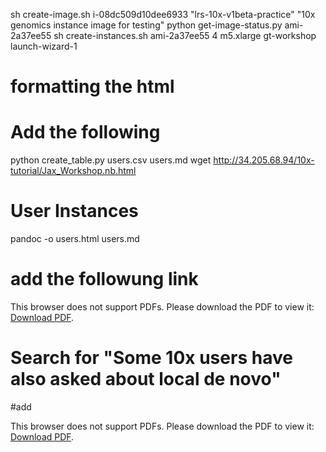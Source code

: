 sh create-image.sh i-08dc509d10dee6933 "lrs-10x-v1beta-practice" "10x genomics instance image for testing"
python get-image-status.py ami-2a37ee55
sh create-instances.sh ami-2a37ee55 4 m5.xlarge gt-workshop launch-wizard-1

# formatting the html
# Add the following
python create_table.py users.csv users.md
wget http://34.205.68.94/10x-tutorial/Jax_Workshop.nb.html
<div id="user-instances" class="section level1">
<h1><strong>User Instances</strong></h1>
pandoc -o users.html users.md

# add the followung link

<object data="https://thejacksonlaboratory.github.io/long-read-workshop/LIT00014_RevA_Structural_Variant_Analysis_Application_Note_Digital.pdf" type="application/pdf" width="700px" height="700px">
   <p>This browser does not support PDFs. Please download the PDF to view it: <a href="https://github.com/TheJacksonLaboratory/long-read-workshop/raw/gh-pages/LIT00014_RevA_Structural_Variant_Analysis_Application_Note_Digital.pdf">Download PDF</a>.</p>
</object>


# Search for "Some 10x users have also asked about local de novo"
#add
<object data="https://thejacksonlaboratory.github.io/long-read-workshop/WGS-LocalReassemblyWorkflow-090218-1929.pdf" type="application/pdf" width="700px" height="700px">
<p>This browser does not support PDFs. Please download the PDF to view it: <a href="https://thejacksonlaboratory.github.io/long-read-workshop/WGS-LocalReassemblyWorkflow-090218-1929.pdf">Download PDF</a>.</p>
</object>

